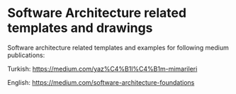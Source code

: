 Software Architecture related templates and drawings
===============
Software architecture related templates and examples for following medium publications:

Turkish: https://medium.com/yaz%C4%B1l%C4%B1m-mimarileri

English: https://medium.com/software-architecture-foundations
